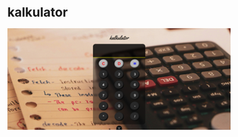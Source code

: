 # kalkulator
![kalkulator](https://raw.githubusercontent.com/setyabudipratama/component/main/gambar/kalkulator.png)
